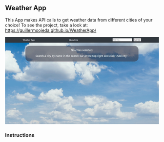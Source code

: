 ## Weather App

This App makes API calls to get weather data from different cities of your choice!
To see the project, take a look at:
https://guillermoojeda.github.io/WeatherApp/

![](sample.gif)

### Instructions


